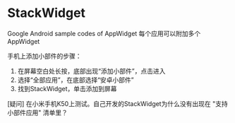 # StackWidget
Google Android sample codes of AppWidget
每个应用可以附加多个AppWidget

手机上添加小部件的步骤：
1. 在屏幕空白处长按，底部出现“添加小部件”，点击进入
2. 选择“全部应用”，在底部选择“安卓小部件”
3. 找到StackWidget，单击添加到屏幕

[疑问] 在小米手机K50上测试。自己开发的StackWidget为什么没有出现在 "支持小部件应用" 清单里？
